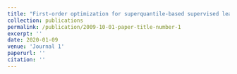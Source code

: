 ```yaml
---
title: "First-order optimization for superquantile-based supervised learning"
collection: publications
permalink: /publication/2009-10-01-paper-title-number-1
excerpt: ''
date: 2020-01-09
venue: 'Journal 1'
paperurl: ''
citation: ''
---
```

<!-- This paper is about the number 1. The number 2 is left for future work. -->

<!-- [Download paper here](http://academicpages.github.io/files/paper1.pdf) -->

<!-- Recommended citation: Your Name, You. (2009). "Paper Title Number 1." <i>Journal 1</i>. 1(1). -->
